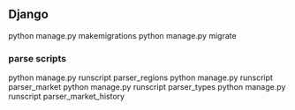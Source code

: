 ## Django
python manage.py makemigrations
python manage.py migrate

### parse scripts
python manage.py runscript parser_regions
python manage.py runscript parser_market
python manage.py runscript parser_types
python manage.py runscript parser_market_history
